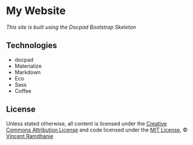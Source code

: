 # My Website 
*This site is built using the Docpad Bootstrap Skeleton*

## Technologies
- docpad
- Materialize
- Markdown
- Eco
- Sass
- Coffee


## License
Unless stated otherwise, all content is licensed under the 
[Creative Commons Attribution License](http://creativecommons.org/licenses/by/3.0/) 
and code licensed under the [MIT License](http://creativecommons.org/licenses/MIT/), 
© [Vincent Ramdhanie](http://vincentramdhanie.me)